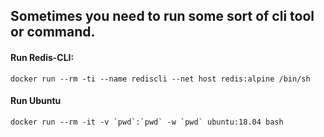 ## Sometimes you need to run some sort of cli tool or command.

#### Run Redis-CLI:

```
docker run --rm -ti --name rediscli --net host redis:alpine /bin/sh
```

#### Run Ubuntu

```
docker run --rm -it -v `pwd`:`pwd` -w `pwd` ubuntu:18.04 bash
```
